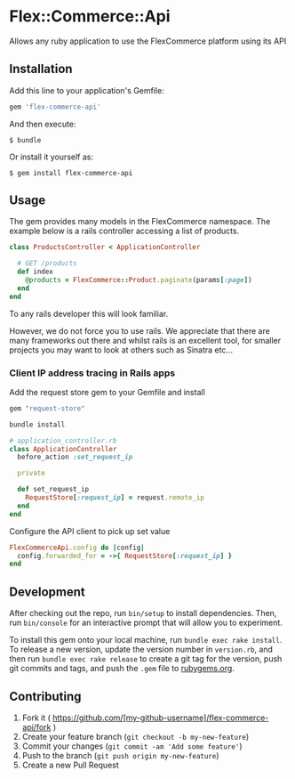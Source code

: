# Flex::Commerce::Api

Allows any ruby application to use the FlexCommerce platform using its API

## Installation

Add this line to your application's Gemfile:

```ruby
gem 'flex-commerce-api'
```

And then execute:

```
$ bundle
```

Or install it yourself as:

```
$ gem install flex-commerce-api
```

## Usage

The gem provides many models in the FlexCommerce namespace. The example below is a rails controller
accessing a list of products.

```ruby
class ProductsController < ApplicationController

  # GET /products
  def index
    @products = FlexCommerce::Product.paginate(params[:page])
  end
end
```

To any rails developer this will look familiar.

However, we do not force you to use rails.  We appreciate that there are many frameworks out there
and whilst rails is an excellent tool, for smaller projects you may want to look at others such
as Sinatra etc...

### Client IP address tracing in Rails apps

Add the request store gem to your Gemfile and install

```ruby
gem "request-store"
```

```sh
bundle install
```

```ruby
# application_controller.rb
class ApplicationController
  before_action :set_request_ip

  private

  def set_request_ip
    RequestStore[:request_ip] = request.remote_ip
  end
end
```

Configure the API client to pick up set value

```ruby
FlexCommerceApi.config do |config|
  config.forwarded_for = ->{ RequestStore[:request_ip] }
end
```

## Development

After checking out the repo, run `bin/setup` to install dependencies. Then, run `bin/console` for an interactive prompt that will allow you to experiment.

To install this gem onto your local machine, run `bundle exec rake install`. To release a new version, update the version number in `version.rb`, and then run `bundle exec rake release` to create a git tag for the version, push git commits and tags, and push the `.gem` file to [rubygems.org](https://rubygems.org).

## Contributing

1. Fork it ( https://github.com/[my-github-username]/flex-commerce-api/fork )
2. Create your feature branch (`git checkout -b my-new-feature`)
3. Commit your changes (`git commit -am 'Add some feature'`)
4. Push to the branch (`git push origin my-new-feature`)
5. Create a new Pull Request
